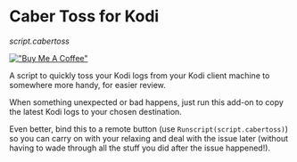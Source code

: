 
Caber Toss for Kodi
===================================

_script.cabertoss_

[!["Buy Me A Coffee"](https://www.buymeacoffee.com/assets/img/custom_images/orange_img.png)](https://www.buymeacoffee.com/bossanova808)

A script to quickly toss your Kodi logs from your Kodi client machine to somewhere more handy, for easier review.

When something unexpected or bad happens, just run this add-on to copy the latest Kodi logs to your chosen destination.

Even better, bind this to a remote button (use `Runscript(script.cabertoss)`) so you can carry on with your relaxing and deal with the issue later (without having to wade through all the stuff you did after the issue happened!).








